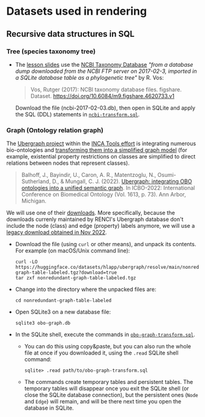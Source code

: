 # Datasets used in rendering

## Recursive data structures in SQL

### Tree (species taxonomy tree)

-   The [lesson slides](../Lesson-06.qmd) use the [NCBI Taxonomy Database](https://www.ncbi.nlm.nih.gov/taxonomy) *"from a database dump downloaded from the NCBI FTP server on 2017-02-3, imported in a SQLite database table as a phylogenetic tree"* by R. Vos:

    > Vos, Rutger (2017): NCBI taxonomy database files. figshare. Dataset. <https://doi.org/10.6084/m9.figshare.4620733.v1>

    Download the file (ncbi-2017-02-03.db), then open in SQLite and apply the SQL (DDL) statements in [`ncbi-transform.sql`](ncbi-transform.sql).

### Graph (Ontology relation graph)

The [Ubergraph project](https://github.com/INCATools/ubergraph) within the [INCA Tools effort](https://reporter.nih.gov/search/Ah2TPoNbR0i36EpF0YKQbw/project-details/9545836) is integrating numerous bio-ontologies and [transforming them into a simplified graph model](https://github.com/INCATools/ubergraph#graph-organization) (for example, existential property restrictions on classes are simplified to direct relations between nodes that represent classes).

> Balhoff, J., Bayindir, U., Caron, A. R., Matentzoglu, N., Osumi-Sutherland, D., & Mungall, C. J. (2022). [Ubergraph: integrating OBO ontologies into a unified semantic graph](https://doi.org/10.5281/zenodo.7249759). In ICBO-2022: International Conference on Biomedical Ontology (Vol. 1613, p. 73). Ann Arbor, Michigan.

We will use one of their [downloads](https://github.com/INCATools/ubergraph#downloads). More specifically, because the downloads currenly maintained by RENCI's Ubergraph database don't include the node (class) and edge (property) labels anymore, we will use a [legacy download obtained in Nov 2022](https://huggingface.co/datasets/hlapp/ubergraph).

-   Download the file (using `curl` or other means), and unpack its contents. For example (on macOS/Unix command line):

    ```
    curl -LO https://huggingface.co/datasets/hlapp/ubergraph/resolve/main/nonredundant-graph-table-labeled.tgz?download=true
    tar zxf nonredundant-graph-table-labeled.tgz
    ```

-   Change into the directory where the unpacked files are:

    ```
    cd nonredundant-graph-table-labeled
    ```

-   Open SQLite3 on a new database file:

    ```
    sqlite3 obo-graph.db
    ```

-   In the SQLite shell, execute the commands in [`obo-graph-transform.sql`](obo-graph-transform.sql).

    - You can do this using copy&paste, but you can also run the whole file at once if you downloaded it, using the `.read` SQLite shell command:

        ```
        sqlite> .read path/to/obo-graph-transform.sql
        ```

    - The commands create temporary tables and persistent tables. The temporary tables will disappear once you exit the SQLite shell (or close the SQLite database connection), but the persistent ones (`Node` and `Edge`) will remain, and will be there next time you open the database in SQLite.
